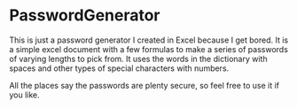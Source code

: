 # PasswordGenerator
This is just a password generator I created in Excel because I get bored. 
 It is a simple excel document with a few formulas to make a series of passwords of varying lengths to pick from. It uses the words in the dictionary with spaces and other types of special characters with numbers. 

 All the places say the passwords are plenty secure, so feel free to use it if you like. 

